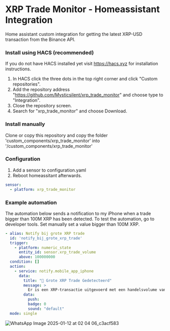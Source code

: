 # XRP Trade Monitor - Homeassistant Integration
Home assistant custom integration for getting the latest XRP-USD transaction from the Binance API.

### Install using HACS (recommended)
If you do not have HACS installed yet visit https://hacs.xyz for installation instructions.
1. In HACS click the three dots in the top right corner and click "Custom repositories".
2. Add the repository address "https://github.com/Mysticsilent/xrp_trade_monitor" and choose type to "Integration".
3. Close the repository screen.
4. Search for "xrp_trade_monitor" and choose Download.

### Install manually
Clone or copy this repository and copy the folder 'custom_components/xrp_trade_monitor' into '<homeassistant config>/custom_components/xrp_trade_monitor'

### Configuration
1. Add a sensor to configuration.yaml
2. Reboot homeassitant afterwards.

``` yaml
sensor:
  - platform: xrp_trade_monitor
```

### Example automation
The automation below sends a notification to my iPhone when a trade bigger than 100M XRP has been detected.
To test the automation, go to developer tools. Set manually set a value bigger than 100M XRP.

``` yaml
- alias: Notify bij grote XRP trade
  id: 'notify_bij_grote_xrp_trade'
  trigger:
    - platform: numeric_state
      entity_id: sensor.xrp_trade_volume
      above: 100000000
  condition: []
  action:
    - service: notify.mobile_app_iphone
      data:
        title: "🚨 Grote XRP Trade Gedetecteerd"
        message: >
          Er is een XRP-transactie uitgevoerd met een handelsvolume van meer dan 100M XRP!
        data:
          push:
          badge: 0
          sound: "default"
  mode: single
```

![WhatsApp Image 2025-01-12 at 02 04 06_c3acf583](https://github.com/user-attachments/assets/9555ba7c-2974-42cd-83f7-d47b07feadca)
